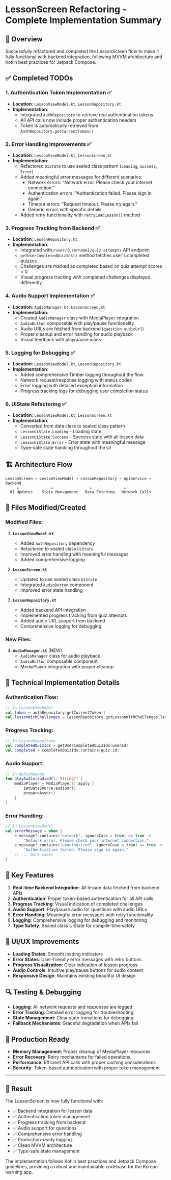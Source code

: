 # LessonScreen Refactoring - Complete Implementation Summary

## 🎯 **Overview**
Successfully refactored and completed the LessonScreen flow to make it fully functional with backend integration, following MVVM architecture and Kotlin best practices for Jetpack Compose.

## ✅ **Completed TODOs**

### 1. **Authentication Token Implementation** ✅
- **Location**: `LessonViewModel.kt`, `LessonRepository.kt`
- **Implementation**: 
  - Integrated `AuthRepository` to retrieve real authentication tokens
  - All API calls now include proper authentication headers
  - Token is automatically retrieved from `AuthRepository.getCurrentToken()`

### 2. **Error Handling Improvements** ✅
- **Location**: `LessonViewModel.kt`, `LessonScreen.kt`
- **Implementation**:
  - Refactored `UiState` to use sealed class pattern (`Loading`, `Success`, `Error`)
  - Added meaningful error messages for different scenarios:
    - Network errors: "Network error. Please check your internet connection."
    - Authentication errors: "Authentication failed. Please sign in again."
    - Timeout errors: "Request timeout. Please try again."
    - Generic errors with specific details
  - Added retry functionality with `retryLoadLesson()` method

### 3. **Progress Tracking from Backend** ✅
- **Location**: `LessonRepository.kt`
- **Implementation**:
  - Integrated with `/user/{username}/quiz-attempts` API endpoint
  - `getUserCompletedQuizIds()` method fetches user's completed quizzes
  - Challenges are marked as completed based on quiz attempt scores > 0
  - Visual progress tracking with completed challenges displayed differently

### 4. **Audio Support Implementation** ✅
- **Location**: `AudioManager.kt`, `LessonScreen.kt`
- **Implementation**:
  - Created `AudioManager` class with MediaPlayer integration
  - `AudioButton` composable with play/pause functionality
  - Audio URLs are fetched from backend (`question.audioUrl`)
  - Proper cleanup and error handling for audio playback
  - Visual feedback with play/pause icons

### 5. **Logging for Debugging** ✅
- **Location**: `LessonViewModel.kt`, `LessonRepository.kt`
- **Implementation**:
  - Added comprehensive Timber logging throughout the flow
  - Network request/response logging with status codes
  - Error logging with detailed exception information
  - Progress tracking logs for debugging user completion status

### 6. **UiState Refactoring** ✅
- **Location**: `LessonViewModel.kt`, `LessonScreen.kt`
- **Implementation**:
  - Converted from data class to sealed class pattern
  - `LessonUiState.Loading` - Loading state
  - `LessonUiState.Success` - Success state with all lesson data
  - `LessonUiState.Error` - Error state with meaningful message
  - Type-safe state handling throughout the UI

## 🏗️ **Architecture Flow**

```
LessonScreen → LessonViewModel → LessonRepository → ApiService → Backend
     ↓              ↓                ↓              ↓
  UI Updates    State Management   Data Fetching   Network Calls
```

## 📁 **Files Modified/Created**

### Modified Files:
1. **`LessonViewModel.kt`**
   - Added `AuthRepository` dependency
   - Refactored to sealed class `UiState`
   - Improved error handling with meaningful messages
   - Added comprehensive logging

2. **`LessonScreen.kt`**
   - Updated to use sealed class `UiState`
   - Integrated `AudioButton` component
   - Improved error state handling

3. **`LessonRepository.kt`**
   - Added backend API integration
   - Implemented progress tracking from quiz attempts
   - Added audio URL support from backend
   - Comprehensive logging for debugging

### New Files:
4. **`AudioManager.kt`** (NEW)
   - `AudioManager` class for audio playback
   - `AudioButton` composable component
   - MediaPlayer integration with proper cleanup

## 🔧 **Technical Implementation Details**

### Authentication Flow:
```kotlin
// In LessonViewModel
val token = authRepository.getCurrentToken()
val lessonWithChallenges = lessonRepository.getLessonWithChallenges(lessonId, userId, token)
```

### Progress Tracking:
```kotlin
// In LessonRepository
val completedQuizIds = getUserCompletedQuizIds(userId)
val completed = completedQuizIds.contains(quiz.id)
```

### Audio Support:
```kotlin
// In AudioManager
fun playAudio(audioUrl: String?) {
    mediaPlayer = MediaPlayer().apply {
        setDataSource(audioUrl)
        prepareAsync()
    }
}
```

### Error Handling:
```kotlin
// In LessonViewModel
val errorMessage = when {
    e.message?.contains("network", ignoreCase = true) == true -> 
        "Network error. Please check your internet connection."
    e.message?.contains("unauthorized", ignoreCase = true) == true -> 
        "Authentication failed. Please sign in again."
    // ... more cases
}
```

## 🚀 **Key Features**

1. **Real-time Backend Integration**: All lesson data fetched from backend APIs
2. **Authentication**: Proper token-based authentication for all API calls
3. **Progress Tracking**: Visual indication of completed challenges
4. **Audio Support**: Play/pause audio for questions with audio URLs
5. **Error Handling**: Meaningful error messages with retry functionality
6. **Logging**: Comprehensive logging for debugging and monitoring
7. **Type Safety**: Sealed class UiState for compile-time safety

## 🎨 **UI/UX Improvements**

- **Loading States**: Smooth loading indicators
- **Error States**: User-friendly error messages with retry buttons
- **Progress Visualization**: Clear indication of lesson progress
- **Audio Controls**: Intuitive play/pause buttons for audio content
- **Responsive Design**: Maintains existing beautiful UI design

## 🔍 **Testing & Debugging**

- **Logging**: All network requests and responses are logged
- **Error Tracking**: Detailed error logging for troubleshooting
- **State Management**: Clear state transitions for debugging
- **Fallback Mechanisms**: Graceful degradation when APIs fail

## 📱 **Production Ready**

- **Memory Management**: Proper cleanup of MediaPlayer resources
- **Error Recovery**: Retry mechanisms for failed operations
- **Performance**: Efficient API calls with proper caching considerations
- **Security**: Token-based authentication with proper token management

---

## 🎉 **Result**

The LessonScreen is now fully functional with:
- ✅ Backend integration for lesson data
- ✅ Authentication token management
- ✅ Progress tracking from backend
- ✅ Audio support for questions
- ✅ Comprehensive error handling
- ✅ Production-ready logging
- ✅ Clean MVVM architecture
- ✅ Type-safe state management

The implementation follows Kotlin best practices and Jetpack Compose guidelines, providing a robust and maintainable codebase for the Korean learning app.


